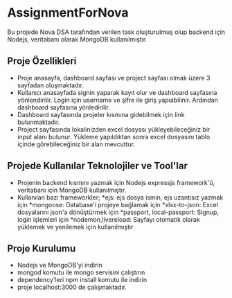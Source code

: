# AssignmentForNova
 Bu projede Nova DSA tarafından verilen task oluşturulmuş olup backend için Nodejs, veritabanı olarak MongoDB kullanılmıştır.
 ## Proje Özellikleri
 - Proje anasayfa, dashboard sayfası ve project sayfası olmak üzere 3 sayfadan oluşmaktadır.
 - Kullanıcı anasayfada signin yaparak kayıt olur ve dashboard sayfasına yönlendirilir. Login için username ve şifre ile giriş yapıabilinir. Ardından dashboard sayfasına yönledirilir.
 - Dashboard sayfasında projeler kısmına gidebilmek için link bulunmaktadır.
 - Project sayfasında lokalinizden excel dosyası yükleyebileceğiniz bir input alanı bulunur. Yükleme yapıldıktan sonra excel dosyasını tablo içinde görebileceğiniz bir alan mevcuttur.
 ## Projede Kullanılar Teknolojiler ve Tool'lar
 - Projenin backend kısmını yazmak için Nodejs expressjs framework'ü, veritabanı için MongoDB kullanılmıştır.
 - Kullanılan bazı frameworkler;
   *ejs: ejs dosya ismin, ejs uzantısız yazmak için
   *mongoose: Database'i projeye bağlamak için
   *xlsx-to-json: Excel dosyalarını json'a dönüştürmek için
   *passport, local-passport: Signup, login işlemleri için
   *nodemon,livereload: Sayfayı otomatik olarak yüklemek ve yenilemek için kullanılmıştır
## Proje Kurulumu
- Nodejs ve MongoDB'yi indirin
- mongod komutu ile mongo servisini çalıştırın
- dependency'leri npm install komutu ile indirin
- proje localhost:3000 de çalışmaktadır.
